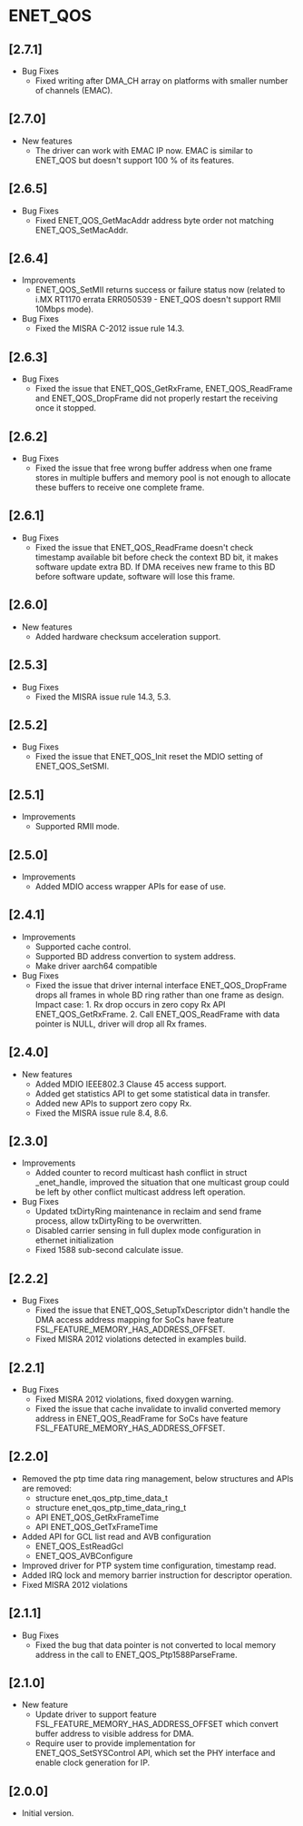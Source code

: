 # ENET_QOS

## [2.7.1]

- Bug Fixes
  - Fixed writing after DMA_CH array on platforms with smaller number of channels (EMAC).

## [2.7.0]

- New features
  - The driver can work with EMAC IP now. EMAC is similar to ENET_QOS but doesn't support 100 % of its features.

## [2.6.5]

- Bug Fixes
  - Fixed ENET_QOS_GetMacAddr address byte order not matching ENET_QOS_SetMacAddr.

## [2.6.4]

- Improvements
  - ENET_QOS_SetMII returns success or failure status now (related to i.MX RT1170 errata ERR050539 - ENET_QOS doesn't support RMII 10Mbps mode).
- Bug Fixes
  - Fixed the MISRA C-2012 issue rule 14.3.

## [2.6.3]

- Bug Fixes
  - Fixed the issue that ENET_QOS_GetRxFrame, ENET_QOS_ReadFrame and ENET_QOS_DropFrame did not properly restart the receiving once it stopped.

## [2.6.2]

- Bug Fixes
  - Fixed the issue that free wrong buffer address when one frame stores in multiple buffers and memory pool is
    not enough to allocate these buffers to receive one complete frame.

## [2.6.1]

- Bug Fixes
  - Fixed the issue that ENET_QOS_ReadFrame doesn't check timestamp available bit before check the context BD bit, it makes software update extra BD.
    If DMA receives new frame to this BD before software update, software will lose this frame.

## [2.6.0]

- New features
  - Added hardware checksum acceleration support.

## [2.5.3]

- Bug Fixes
  - Fixed the MISRA issue rule 14.3, 5.3.

## [2.5.2]

- Bug Fixes
  - Fixed the issue that ENET_QOS_Init reset the MDIO setting of ENET_QOS_SetSMI.

## [2.5.1]

- Improvements
  - Supported RMII mode.

## [2.5.0]

- Improvements
  - Added MDIO access wrapper APIs for ease of use.

## [2.4.1]

- Improvements
  - Supported cache control.
  - Supported BD address convertion to system address.
  - Make driver aarch64 compatible
- Bug Fixes
  - Fixed the issue that driver internal interface ENET_QOS_DropFrame drops all frames in whole BD ring rather than one frame as design.
    Impact case: 1. Rx drop occurs in zero copy Rx API ENET_QOS_GetRxFrame. 2. Call ENET_QOS_ReadFrame with data pointer is NULL, driver will drop all Rx frames.

## [2.4.0]

- New features
  - Added MDIO IEEE802.3 Clause 45 access support.
  - Added get statistics API to get some statistical data in transfer.
  - Added new APIs to support zero copy Rx.
  - Fixed the MISRA issue rule 8.4, 8.6.

## [2.3.0]

- Improvements
  - Added counter to record multicast hash conflict in struct _enet_handle, improved the situation that one multicast
    group could be left by other conflict multicast address left operation.
- Bug Fixes
  - Updated txDirtyRing maintenance in reclaim and send frame process, allow txDirtyRing to be overwritten.
  - Disabled carrier sensing in full duplex mode configuration in ethernet initialization
  - Fixed 1588 sub-second calculate issue.

## [2.2.2]

- Bug Fixes
  - Fixed the issue that ENET_QOS_SetupTxDescriptor didn't handle the DMA access address mapping for SoCs have feature FSL_FEATURE_MEMORY_HAS_ADDRESS_OFFSET.
  - Fixed MISRA 2012 violations detected in examples build.

## [2.2.1]

- Bug Fixes
  - Fixed MISRA 2012 violations, fixed doxygen warning.
  - Fixed the issue that cache invalidate to invalid converted memory address in ENET_QOS_ReadFrame for SoCs have feature FSL_FEATURE_MEMORY_HAS_ADDRESS_OFFSET.

## [2.2.0]

- Removed the ptp time data ring management, below structures and APIs are removed:
  - structure enet_qos_ptp_time_data_t
  - structure enet_qos_ptp_time_data_ring_t
  - API ENET_QOS_GetRxFrameTime
  - API ENET_QOS_GetTxFrameTime
- Added API for GCL list read and AVB configuration
  - ENET_QOS_EstReadGcl
  - ENET_QOS_AVBConfigure
- Improved driver for PTP system time configuration, timestamp read.
- Added IRQ lock and memory barrier instruction for descriptor operation.
- Fixed MISRA 2012 violations

## [2.1.1]

- Bug Fixes
  - Fixed the bug that data pointer is not converted to local memory
    address in the call to ENET_QOS_Ptp1588ParseFrame.

## [2.1.0]

- New feature
  - Update driver to support feature FSL_FEATURE_MEMORY_HAS_ADDRESS_OFFSET which convert buffer address to visible address for DMA.
  - Require user to provide implementation for ENET_QOS_SetSYSControl API, which set the PHY interface and enable clock generation for IP.

## [2.0.0]

- Initial version.
